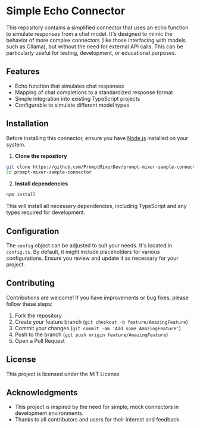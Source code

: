 # Simple Echo Connector

This repository contains a simplified connector that uses an echo function to simulate responses from a chat model. It's designed to mimic the behavior of more complex connectors (like those interfacing with models such as Ollama), but without the need for external API calls. This can be particularly useful for testing, development, or educational purposes.

## Features

- Echo function that simulates chat responses
- Mapping of chat completions to a standardized response format
- Simple integration into existing TypeScript projects
- Configurable to simulate different model types

## Installation

Before installing this connector, ensure you have [Node.js](https://nodejs.org/) installed on your system.

1. **Clone the repository**

```bash
git clone https://github.com/PromptMixerDev/prompt-mixer-sample-connector.git
cd prompt-mixer-sample-connector
```

2. **Install dependencies**

```bash
npm install
```

This will install all necessary dependencies, including TypeScript and any types required for development.

## Configuration

The `config` object can be adjusted to suit your needs. It's located in `config.ts`. By default, it might include placeholders for various configurations. Ensure you review and update it as necessary for your project.

## Contributing

Contributions are welcome! If you have improvements or bug fixes, please follow these steps:

1. Fork the repository
2. Create your feature branch (`git checkout -b feature/AmazingFeature`)
3. Commit your changes (`git commit -am 'Add some AmazingFeature'`)
4. Push to the branch (`git push origin feature/AmazingFeature`)
5. Open a Pull Request

## License

This project is licensed under the MIT License

## Acknowledgments

- This project is inspired by the need for simple, mock connectors in development environments.
- Thanks to all contributors and users for their interest and feedback.

